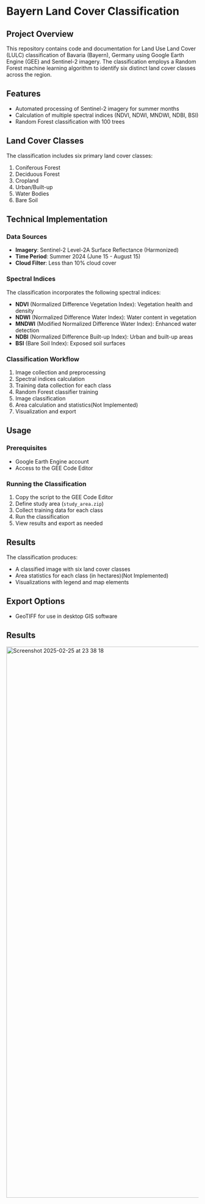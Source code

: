# Bayern Land Cover Classification

## Project Overview

This repository contains code and documentation for Land Use Land Cover (LULC) classification of Bavaria (Bayern), Germany using Google Earth Engine (GEE) and Sentinel-2 imagery. The classification employs a Random Forest machine learning algorithm to identify six distinct land cover classes across the region.

## Features

- Automated processing of Sentinel-2 imagery for summer months
- Calculation of multiple spectral indices (NDVI, NDWI, MNDWI, NDBI, BSI)
- Random Forest classification with 100 trees


## Land Cover Classes

The classification includes six primary land cover classes:

1. Coniferous Forest
2. Deciduous Forest
3. Cropland
4. Urban/Built-up
5. Water Bodies
6. Bare Soil

## Technical Implementation

### Data Sources

- **Imagery**: Sentinel-2 Level-2A Surface Reflectance (Harmonized)
- **Time Period**: Summer 2024 (June 15 - August 15)
- **Cloud Filter**: Less than 10% cloud cover

### Spectral Indices

The classification incorporates the following spectral indices:

- **NDVI** (Normalized Difference Vegetation Index): Vegetation health and density
- **NDWI** (Normalized Difference Water Index): Water content in vegetation
- **MNDWI** (Modified Normalized Difference Water Index): Enhanced water detection
- **NDBI** (Normalized Difference Built-up Index): Urban and built-up areas
- **BSI** (Bare Soil Index): Exposed soil surfaces

### Classification Workflow

1. Image collection and preprocessing
2. Spectral indices calculation
3. Training data collection for each class
4. Random Forest classifier training
5. Image classification
6. Area calculation and statistics(Not Implemented)
7. Visualization and export

## Usage

### Prerequisites

- Google Earth Engine account
- Access to the GEE Code Editor

### Running the Classification

1. Copy the script to the GEE Code Editor
2. Define study area (`study_area.zip`)
3. Collect training data for each class
4. Run the classification
5. View results and export as needed

## Results

The classification produces:

- A classified image with six land cover classes
- Area statistics for each class (in hectares)(Not Implemented)
- Visualizations with legend and map elements

## Export Options

- GeoTIFF for use in desktop GIS software
## Results

<img width="1440" alt="Screenshot 2025-02-25 at 23 38 18" src="https://github.com/user-attachments/assets/87fb6141-0523-4b27-a2be-7b98fd7794c6" />


